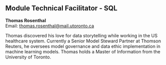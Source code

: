 ## Module Technical Facilitator - SQL

**Thomas Rosenthal**  
Email: thomas.rosenthal@mail.utoronto.ca  

Thomas discovered his love for data storytelling while working in the US healthcare system. Currently a Senior Model Steward Partner at Thomson Reuters, he oversees model governance and data ethic implementation in machine learning models. Thomas holds a Master of Information from the University of Toronto.